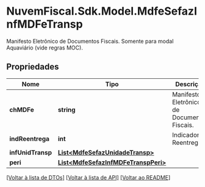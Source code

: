 # NuvemFiscal.Sdk.Model.MdfeSefazInfMDFeTransp
Manifesto Eletrônico de Documentos Fiscais. Somente para modal Aquaviário (vide regras MOC).

## Propriedades

Nome | Tipo | Descrição | Comentários
------------ | ------------- | ------------- | -------------
**chMDFe** | **string** | Manifesto Eletrônico de Documentos Fiscais. | 
**indReentrega** | **int** | Indicador de Reentrega. | [optional] 
**infUnidTransp** | [**List&lt;MdfeSefazUnidadeTransp&gt;**](MdfeSefazUnidadeTransp.md) |  | [optional] 
**peri** | [**List&lt;MdfeSefazInfMDFeTranspPeri&gt;**](MdfeSefazInfMDFeTranspPeri.md) |  | [optional] 

[[Voltar à lista de DTOs]](../README.md#documentation-for-models) [[Voltar à lista de API]](../README.md#documentation-for-api-endpoints) [[Voltar ao README]](../README.md)

